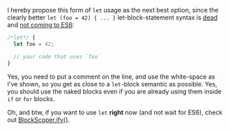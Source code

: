 I hereby propose this form of `let` usage as the next best option, since the clearly better `let (foo = 42) { ... }` let-block-statement syntax is [dead](https://twitter.com/littlecalculist/status/318728098545811458) and [not coming to ES6](https://twitter.com/littlecalculist/status/318726015432159233):

```js
/*let*/ {
  let foo = 42;

  // your code that uses `foo`
}
```

Yes, you need to put a comment on the line, and use the white-space as I've shown, so you get as close to a `let`-block semantic as possible. Yes, you should use the naked blocks even if you are already using them inside `if` or `for` blocks.

Oh, and btw, if you want to use `let` **right** now (and not wait for ES6), check out [BlockScoper.ify()](https://github.com/getify/BlockScoper.js).

